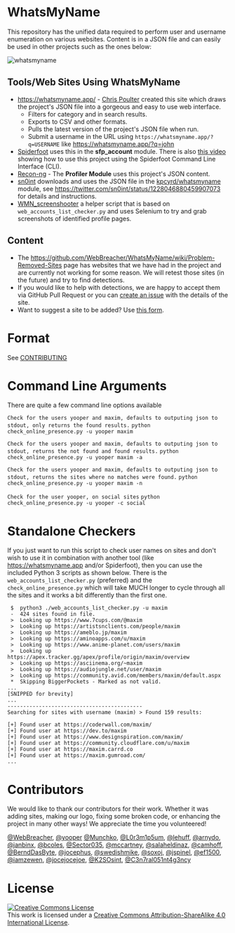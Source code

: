 # WhatsMyName

This repository has the unified data required to perform user and username enumeration on various websites. Content is in a JSON file and can easily be used in other projects such as the ones below:

![whatsmyname](whatsmyname.png)

## Tools/Web Sites Using WhatsMyName

* https://whatsmyname.app/ - [Chris Poulter](https://twitter.com/osintcombine) created this site which draws the project's JSON file into a gorgeous and easy to use web interface.
  * Filters for category and in search results.
  * Exports to CSV and other formats.
  * Pulls the latest version of the project's JSON file when run.
  * Submit a username in the URL using `https://whatsmyname.app/?q=USERNAME` like https://whatsmyname.app/?q=john
* [Spiderfoot](https://github.com/smicallef/spiderfoot) uses this in the **sfp_account** module. There is also [this video](https://asciinema.org/a/295923) showing how to use this project using the Spiderfoot Command Line Interface (CLI).
* [Recon-ng](https://github.com/lanmaster53/recon-ng) - The **Profiler Module** uses this project's JSON content.
* [sn0int](https://github.com/kpcyrd/sn0int) downloads and uses the JSON file in the [kpcyrd/whatsmyname](https://sn0int.com/r/kpcyrd/whatsmyname) module, see https://twitter.com/sn0int/status/1228046880459907073 for details and instructions.
* [WMN_screenshooter](https://github.com/swedishmike/WMN_screenshooter) a helper script that is based on `web_accounts_list_checker.py` and uses Selenium to try and grab screenshots of identified profile pages.

## Content

* The https://github.com/WebBreacher/WhatsMyName/wiki/Problem-Removed-Sites page has websites that we have had in the project and are currently not working for some reason. We will retest those sites (in the future) and try to find detections.
* If you would like to help with detections, we are happy to accept them via GitHub Pull Request or you can [create an issue](https://github.com/WebBreacher/WhatsMyName/issues) with the details of the site.
* Want to suggest a site to be added? Use [this form](https://spotinfo.co/535y).

# Format

See [CONTRIBUTING](CONTRIBUTING.md)

# Command Line Arguments
There are quite a few command line options available

`Check for the users yooper and maxim, defaults to outputing json to stdout, only returns the found results.`
```python check_online_presence.py -u yooper maxim```

`Check for the users yooper and maxim, defaults to outputing json to stdout, returns the not found and found results.`
```python check_online_presence.py -u yooper maxim -a```

`Check for the users yooper and maxim, defaults to outputing json to stdout, returns the sites where no matches were found.`
```python check_online_presence.py -u yooper maxim -n```

`Check for the user yooper, on social sites`
```python check_online_presence.py -u yooper -c social```





# Standalone Checkers
If you just want to run this script to check user names on sites and don't wish to use it in combination with another tool (like https://whatsmyname.app and/or Spiderfoot), then you can use the included Python 3 scripts as shown below. There is the `web_accounts_list_checker.py` (preferred) and the `check_online_presence.py` which will take MUCH longer to cycle through all the sites and it works a bit differently than the first one.

```
 $  python3 ./web_accounts_list_checker.py -u maxim
 -  424 sites found in file.
 >  Looking up https://www.7cups.com/@maxim
 >  Looking up https://artistsnclients.com/people/maxim
 >  Looking up https://ameblo.jp/maxim
 >  Looking up https://aminoapps.com/u/maxim
 >  Looking up https://www.anime-planet.com/users/maxim
 >  Looking up https://apex.tracker.gg/apex/profile/origin/maxim/overview
 >  Looking up https://asciinema.org/~maxim
 >  Looking up https://audiojungle.net/user/maxim
 >  Looking up https://community.avid.com/members/maxim/default.aspx
 *  Skipping BiggerPockets - Marked as not valid.
...
[SNIPPED for brevity]
...
-------------------------------------------
Searching for sites with username (maxim) > Found 159 results:

[+] Found user at https://coderwall.com/maxim/
[+] Found user at https://dev.to/maxim
[+] Found user at https://www.designspiration.com/maxim/
[+] Found user at https://community.cloudflare.com/u/maxim
[+] Found user at https://maxim.carrd.co
[+] Found user at https://maxim.gumroad.com/
...
```

# Contributors
We would like to thank our contributors for their work. Whether it was adding sites, making our logo, fixing some broken code, or enhancing the project in many other ways! We appreciate the time you volunteered!

[@WebBreacher](https://github.com/WebBreacher/), [@yooper](https://github.com/yooper/) [@Munchko](https://github.com/Munchko/), [@L0r3m1p5um](https://github.com/L0r3m1p5um/), [@lehuff](https://github.com/lehuff/), [@arnydo](https://github.com/arnydo), [@janbinx](https://github.com/janbinx/), [@bcoles](https://github.com/bcoles), [@Sector035](https://github.com/sector035/), [@mccartney](https://github.com/mccartney), [@salaheldinaz](https://github.com/salaheldinaz), [@camhoff](https://github.com/spotlightc), [@BerndDasByte](https://github.com/BerndDasByte/), [@jocephus](https://github.com/jocephus/), [@swedishmike](https://github.com/swedishmike/), [@soxoj](https://github.com/soxoj/), [@jspinel](https://github.com/jspinel), [@ef1500](https://github.com/ef1500), [@iamzewen](https://github.com/iamzewen), [@jocejocejoe](https://github.com/jocejocejoe), [@K2SOsint](https://github.com/k2sosint), [@C3n7ral051nt4g3ncy](https://github.com/C3n7ral051nt4g3ncy)

# License
<a rel="license" href="http://creativecommons.org/licenses/by-sa/4.0/"><img alt="Creative Commons License" style="border-width:0" src="https://i.creativecommons.org/l/by-sa/4.0/88x31.png" /></a><br />This work is licensed under a <a rel="license" href="http://creativecommons.org/licenses/by-sa/4.0/">Creative Commons Attribution-ShareAlike 4.0 International License</a>.
